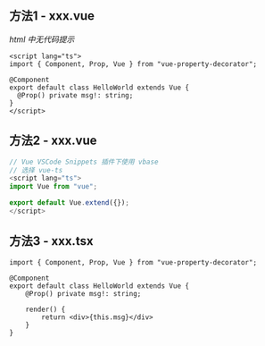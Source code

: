 ## 方法1 - xxx.vue

*html 中无代码提示*

```vue
<script lang="ts">
import { Component, Prop, Vue } from "vue-property-decorator";

@Component
export default class HelloWorld extends Vue {
  @Prop() private msg!: string;
}
</script>
```



## 方法2 - xxx.vue

```js
// Vue VSCode Snippets 插件下使用 vbase
// 选择 vue-ts
<script lang="ts">
import Vue from "vue";

export default Vue.extend({});
</script>
```



## 方法3 - xxx.tsx

```tsx
import { Component, Prop, Vue } from "vue-property-decorator";

@Component
export default class HelloWorld extends Vue {
    @Prop() private msg!: string;

    render() {
        return <div>{this.msg}</div>
    }
}
```


